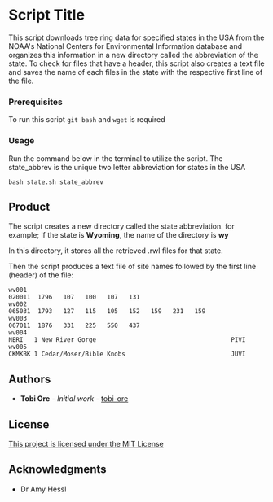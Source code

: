 # Script Title

This script downloads tree ring data for specified states in the USA from the NOAA's National Centers for Environmental Information database and organizes this information in a new directory called the abbreviation of the state. To check for files that have a header, this script also creates a text file and saves the name of each files in the state with the respective first line of the file.

### Prerequisites

To run this script `git bash` and `wget` is required

### Usage

Run the command below in the terminal to utilize the script.
The state_abbrev is the unique two letter abbreviation for states in the USA
```
bash state.sh state_abbrev
```

## Product
The script creates a new directory called the state abbreviation. 
for example; if the state is __Wyoming__, the name of the directory is __wy__


In this directory, it stores all the retrieved .rwl files for that state.

Then the script produces a text file of site names followed by the first line (header) of the file:

```
wv001
020011  1796   107   100   107   131                                    
wv002
065031  1793   127   115   105   152   159   231   159                  
wv003
067011  1876   331   225   550   437
wv004
NERI   1 New River Gorge                                     PIVI               
wv005
CKMKBK 1 Cedar/Moser/Bible Knobs                             JUVI               
```


## Authors

* **Tobi Ore** - *Initial work* - [tobi-ore](https://github.com/tobi-ore)


## License

[This project is licensed under the MIT License](https://choosealicense.com/licenses/mit/)

## Acknowledgments

* Dr Amy Hessl
